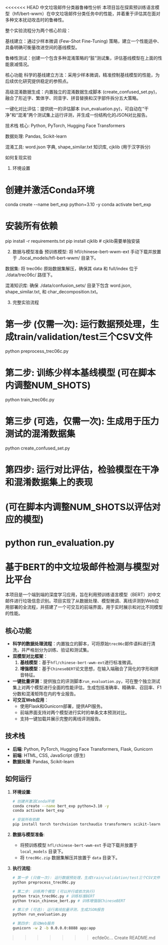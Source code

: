 <<<<<<< HEAD
中文垃圾邮件分类器鲁棒性分析
本项目旨在探索预训练语言模型（hfl/bert-wwm）在中文垃圾邮件分类任务中的性能，并着重于评估其在面对多种文本扰动攻击时的鲁棒性。

整个实验流程分为两个核心阶段：

基线建立：通过少样本微调 (Few-Shot Fine-Tuning) 策略，建立一个性能适中、具备明确可衡量改进空间的基线模型。

鲁棒性测试：创建一个包含多种混淆策略的“脏”测试集，评估基线模型在上面的性能衰减情况。

核心功能
科学的基线建立方法：采用少样本微调，精准控制基线模型的性能，为后续优化研究提供稳定的参照点。

高级混淆数据生成：内置独立的混淆数据生成脚本 (create_confused_set.py)，融合了形近字、繁体字、同音字、拼音替换和汉字部件拆分五大策略。

一键化对比评估：提供统一的评估脚本 (run_evaluation.py)，可自动在“干净”和“混淆”两个测试集上运行评测，并生成一份结构化的JSON对比报告。

技术栈
核心: Python, PyTorch, Hugging Face Transformers

数据处理: Pandas, Scikit-learn

混淆工具: word.json 字典, shape_similar.txt 知识库, cjklib (用于汉字拆分)

如何复现实验

1. 环境设置

# 创建并激活Conda环境

conda create --name bert_exp python=3.10 -y
conda activate bert_exp

# 安装所有依赖

pip install -r requirements.txt
pip install cjklib # cjklib需要单独安装

2. 数据与模型准备
预训练模型: 将 hfl/chinese-bert-wwm-ext 手动下载并放置于 ./local_models/hfl-bert-wwm/ 目录下。

数据集: 将 trec06c 原始数据集解压，确保其 data 和 full/index 位于 ./data/trec06c/ 路径下。

混淆知识库: 确保 ./data/confusion_sets/ 目录下包含 word.json, shape_similar.txt, 和 char_decomposition.txt。

3. 完整实验流程

# 第一步 (仅需一次): 运行数据预处理，生成train/validation/test三个CSV文件

python preprocess_trec06c.py

# 第二步: 训练少样本基线模型 (可在脚本内调整NUM_SHOTS)

python train_trec06c.py

# 第三步 (可选，仅需一次): 生成用于压力测试的混淆数据集

python create_confused_set.py

# 第四步: 运行对比评估，检验模型在干净和混淆数据集上的表现

# (可在脚本内调整NUM_SHOTS以评估对应的模型)

python run_evaluation.py
=======
# 基于BERT的中文垃圾邮件检测与模型对比平台

本项目是一个端到端的深度学习应用，旨在利用预训练语言模型（BERT）对中文邮件进行垃圾信息识别。项目实现了从数据处理、模型微调、离线评测到Web应用部署的全流程，并搭建了一个可交互的前端界面，用于实时展示和对比不同模型的性能。

## 核心功能

- **科学的数据处理流程**：内置独立的脚本，可将原始`trec06c`邮件语料进行清洗，并严格划分为训练、验证和测试集。
- **双模型对比框架**：
    1.  **基线模型**：基于`hfl/chinese-bert-wwm-ext`进行标准微调。
    2.  **增强模型**：基于`ChineseBERT`论文思想，在输入端融合了简化的字形和拼音特征。
- **一键批量评测**：提供独立的评测脚本`run_evaluation.py`，可在整个独立测试集上对两个模型进行全面的性能评估，生成包括准确率、精确率、召回率、F1分数和混淆矩阵在内的专业报告。
- **可交互Web应用**：
    - 使用Flask和Gunicorn部署，提供API服务。
    - 前端界面支持对两个模型进行实时的单条文本预测对比。
    - 支持一键加载并展示完整的离线评测报告。

## 技术栈

- **后端**: Python, PyTorch, Hugging Face Transformers, Flask, Gunicorn
- **前端**: HTML, CSS, JavaScript (原生)
- **数据处理**: Pandas, Scikit-learn

## 如何运行

1.  **环境设置**:
    ```bash
    # 创建并激活Conda环境
    conda create --name bert_exp python=3.10 -y
    conda activate bert_exp

    # 安装所有依赖
    pip install torch torchvision torchaudio transformers scikit-learn pandas flask gunicorn pypinyin tqdm
    ```

2.  **数据与模型准备**:
    * 将预训练模型 `hfl/chinese-bert-wwm-ext` 手动下载并放置于 `local_models` 目录下。
    * 将 `trec06c.zip` 数据集解压并放置于 `data` 目录下。

3.  **执行流程**:
    ```bash
    # 第一步 (只做一次): 运行数据预处理，生成train/validation/test三个CSV文件
    python preprocess_trec06c.py

    # 第二步: 训练两个模型 (可以并行或依次执行)
    python train_trec06c.py # 训练标准BERT
    python train_chinese_bert.py # 训练增强版ChineseBERT

    # 第三步 (可选): 运行离线批量评测，生成JSON报告
    python run_evaluation.py

    # 第四步: 启动Web服务
    gunicorn -w 2 -b 0.0.0.0:8888 app:app
    ```
>>>>>>> ecfde0c... Create README.md
